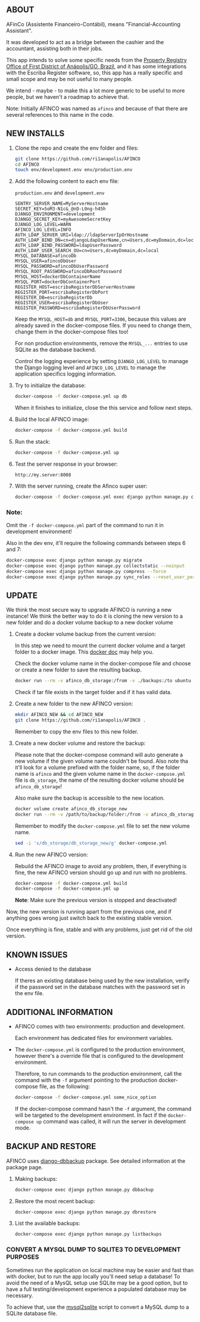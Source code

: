## ABOUT

AFinCo (Assistente Financeiro-Contábil), means "Financial-Accounting Assistant".

It was developed to act as a bridge between the cashier and the accountant, assisting both in their jobs.

This app intends to solve some specific needs from the [Property Registry Office of First District of Anápolis/GO, Brazil](https://ri1anapolis.com.br), and it has some integrations with the Escriba Register software, so, this app has a really specific and small scope and may be not useful to many people.

We intend - maybe - to make this a lot more generic to be useful to more people, but we haven't a roadmap to achieve that.

Note: Initially AFINCO was named as `afinco` and because of that there are several references to this name in the code.

## NEW INSTALLS

1. Clone the repo and create the env folder and files:

   ```bash
   git clone https://github.com/ri1anapolis/AFINCO
   cd AFINCO
   touch env/development.env env/production.env
   ```

2. Add the following content to each env file:

   `production.env` and `development.env`

   ```env
   SENTRY_SERVER_NAME=MyServerHostname
   SECRET_KEY=5oM3-N1c&_@nD-L0ng-h45h
   DJANGO_ENVIRONMENT=development
   DJANGO_SECRET_KEY=myAwesomeSecretKey
   DJANGO_LOG_LEVEL=WARN
   AFINCO_LOG_LEVEL=INFO
   AUTH_LDAP_SERVER_URI=ldap://ldapServerIpOrHostname
   AUTH_LDAP_BIND_DN=cn=djangoLdapUserName,cn=Users,dc=myDomain,dc=local
   AUTH_LDAP_BIND_PASSWORD=ldapUserPassword
   AUTH_LDAP_USER_SEARCH_OU=cn=Users,dc=myDomain,dc=local
   MYSQL_DATABASE=afincoDb
   MYSQL_USER=afincoDbUser
   MYSQL_PASSWORD=afincoDbUserPassword
   MYSQL_ROOT_PASSWORD=afincoDbRootPassword
   MYSQL_HOST=dockerDbContainerName
   MYSQL_PORT=dockerDbContainerPort
   REGISTER_HOST=escribaRegisterDbServerHostname
   REGISTER_PORT=escribaRegisterDbPort
   REGISTER_DB=escribaRegisterDb
   REGISTER_USER=escribaRegisterDbUser
   REGISTER_PASSWORD=escribaRegisterDbUserPassword
   ```

   Keep the `MYSQL_HOST=db` and `MYSQL_PORT=3306`, because this values are already saved in the docker-compose files. If you need to change them, change them in the docker-compose files too!

   For non production environments, remove the `MYSQL_...` entries to use SQLite as the database backend.

   Control the logging experience by setting `DJANGO_LOG_LEVEL` to manage the Django logging level and `AFINCO_LOG_LEVEL` to manage the application specifics logging information.

3. Try to initialize the database:

   ```bash
   docker-compose -f docker-compose.yml up db
   ```

   When it finishes to initialize, close the this service and follow next steps.

4. Build the local AFINCO image:

   ```bash
   docker-compose -f docker-compose.yml build
   ```

5. Run the stack:

   ```bash
   docker-compose -f docker-compose.yml up
   ```

6. Test the server response in your browser:

   ```http
   http://my.server:8008
   ```

7. With the server running, create the Afinco super user:
   ```bash
   docker-compose -f docker-compose.yml exec django python manage.py createsuperuser
   ```

### Note:

Omit the `-f docker-compose.yml` part of the command to run it in development environment!

Also in the dev env, it'll require the following commands between steps 6 and 7:

```bash
docker-compose exec django python manage.py migrate
docker-compose exec django python manage.py collectstatic --noinput
docker-compose exec django python manage.py compress --force
docker-compose exec django python manage.py sync_roles --reset_user_permissions
```

## UPDATE

We think the most secure way to upgrade AFINCO is running a new instance! We think the better way to do it is cloning the new version to a new folder and do a docker volume backup to a new docker volume

1. Create a docker volume backup from the current version:

   In this step we need to mount the current docker volume and a target folder to a docker image. This [docker doc](https://docs.docker.com/storage/volumes/#backup-a-container) may help you.

   Check the docker volume name in the docker-compose file and choose or create a new folder to save the resulting backup.

   ```bash
   docker run --rm -v afinco_db_storage:/from -v ./backups:/to ubuntu bash -c "cd /from && tar -cvf /to/backup.tar ."
   ```

   Check if tar file exists in the target folder and if it has valid data.

2. Create a new folder to the new AFINCO version:

   ```bash
   mkdir AFINCO_NEW && cd AFINCO_NEW
   git clone https://github.com/ri1anapolis/AFINCO .
   ```

   Remember to copy the env files to this new folder.

3. Create a new docker volume and restore the backup:

   Please note that the docker-compose command will auto generate a new volume if the given volume name couldn't be found. Also note tha it'll look for a volume prefixed with the folder name, so, if the folder name is `afinco` and the given volume name in the `docker-compose.yml` file is `db_storage`, the name of the resulting docker volume should be `afinco_db_storage`!

   Also make sure the backup is accessible to the new location.

   ```bash
   docker volume create afinco_db_storage_new
   docker run --rm -v /path/to/backup/folder:/from -v afinco_db_storage_new:/to ubuntu -c "cd /to && tar -xvf /from/backup.tar --strip 1"
   ```

   Remember to modify the `docker-compose.yml` file to set the new volume name.

   ```bash
   sed -i 's/db_storage/db_storage_new/g' docker-compose.yml
   ```

4. Run the new AFINCO version:

   Rebuild the AFINCO image to avoid any problem, then, if everything is fine, the new AFINCO version should go up and run with no problems.

   ```bash
   docker-compose -f docker-compose.yml build
   docker-compose -f docker-compose.yml up
   ```

   **Note**: Make sure the previous version is stopped and deactivated!

Now, the new version is running apart from the previous one, and if anything goes wrong just switch back to the existing stable version.

Once everything is fine, stable and with any problems, just get rid of the old version.

## KNOWN ISSUES

- Access denied to the database

  If theres an existing database being used by the new installation, verify if the password set in the database matches with the password set in the env file.

## ADDITIONAL INFORMATION

- AFINCO comes with two environments: production and development.

  Each environment has dedicated files for environment variables.

- The `docker-compose.yml` is configured to the production environment, however there's a override file that is configured to the development environment.

  Therefore, to run commands to the production environment, call the command with the `-f` argument pointing to the production docker-compose file, as the following:

  ```bash
  docker-compose -f docker-compose.yml some_nice_option
  ```

  If the docker-compose command hasn't the `-f` argument, the command will be targeted to the development environment.
  In fact if the `docker-compose up` command was called, it will run the server in development mode.

## BACKUP AND RESTORE

AFINCO uses [django-dbbackup](https://github.com/django-dbbackup/django-dbbackup) package. See detailed information at the package page.

1. Making backups:

   ```bash
   docker-compose exec django python manage.py dbbackup
   ```

2. Restore the most recent backup:
   ```bash
   docker-compose exec django python manage.py dbrestore
   ```
3. List the available backups:
   ```bash
   docker-compose exec django python manage.py listbackups
   ```

### CONVERT A MYSQL DUMP TO SQLITE3 TO DEVELOPMENT PURPOSES

Sometimes run the application on local machine may be easier and fast than with docker, but to run the app locally you'll need setup a database!
To avoid the need of a MysQL setup use SQLite may be a good option, but to have a full testing/development experience a populated database may be necessary.

To achieve that, use the [mysql2sqlite](https://github.com/dumblob/mysql2sqlite) script to convert a MySQL dump to a SQLite database file.
